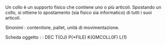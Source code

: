 Un collo è un supporto fisico che contiene uno o più articoli.
Spostando un collo, si ottiene lo spostamento (sia fisico sia informatico) di tutti i suoi articoli.

Sinonimi :  contenitore, pallet, unità di movimentazione.

Scheda oggetto
 :  : DEC T(OJ) P(\*FILE) K(GMCOLL0F) L(1)
